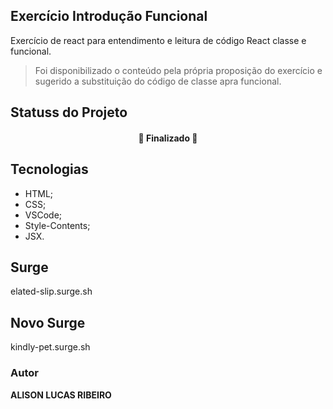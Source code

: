 ## Exercício Introdução Funcional

Exercício de react para entendimento e leitura de código React classe e funcional.

> Foi disponibilizado o conteúdo pela própria proposição do exercício e sugerido a substituição do código de classe apra funcional.


## Statuss do Projeto
<h4 align="center"> 
	🚧  Finalizado  🚧
</h4>

## Tecnologias

- HTML;
- CSS;
- VSCode;
- Style-Contents;
- JSX.

## Surge
elated-slip.surge.sh

## Novo Surge
kindly-pet.surge.sh

### Autor

**ALISON LUCAS RIBEIRO**